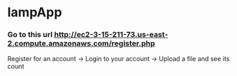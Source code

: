 # lampApp

### Go to this url http://ec2-3-15-211-73.us-east-2.compute.amazonaws.com/register.php

Register for an account -> Login to your account -> Upload a file and see its count
